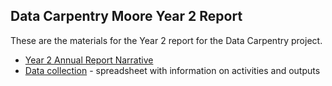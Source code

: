 ## Data Carpentry Moore Year 2 Report	

These are the materials for the Year 2 report for the
Data Carpentry project.

- [Year 2 Annual Report Narrative](
https://github.com/datacarpentry/reports/blob/master/Moore_year2/Moore_Year2_Annual_Report_Narrative.pd)
- [Data collection](https://github.com/datacarpentry/reports/blob/master/Moore_year2/DataCarpentry_year2_Practices-Data-Collection.xlsx) - spreadsheet with information on activities and outputs
